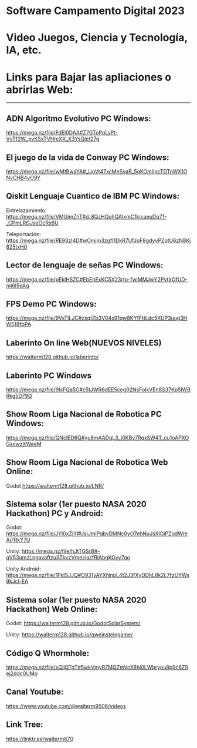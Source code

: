 # Software Campamento Digital 2023
# Video Juegos, Ciencia y Tecnología, IA, etc.

# Links para Bajar las apliaciones o abrirlas Web:
--------------------------------
ADN Algoritmo Evolutivo PC Windows:
-----------------------
https://mega.nz/file/FdEl0DAA#Z7GToPpLyPt-VvTf2W_pvKSxTVHreXX_X3YsQiet27g

El juego de la vida de Conway PC Windows:
-----------------------------
https://mega.nz/file/wMtBwaYA#_UoVt47xcMeSvaR_5qKOmIipcTDTnWX1ONvCHB4vO9Y

Qiskit Lenguaje Cuantico de IBM PC Windows:
-------------------------------
Entrelazamiento: https://mega.nz/file/VMUjmZhT#d_8QzHQuhQAIxmC1kicaeuDq71-_CPmLRGJseOcRx6U

Teleportación:   https://mega.nz/file/RE93zI4D#wOmjm3zgfI1DkR7UfJoF8gdyvPZotU6zN8Kj825txH0

Lector de lenguaje de señas PC Windows:
---------------------------
https://mega.nz/file/pEklHSZC#EbEhExKC5X23rtp-fwiMMJwY2PvtlrOfUD-ml6I5eAg

FPS Demo PC Windows:
--------
https://mega.nz/file/9VsTlLJC#zxqtZb3V04s91qw8KYfFttLdc5KUP3uug3HW518fbPA

Laberinto On line Web(NUEVOS NIVELES)
----------------------------------
https://walterm128.github.io/laberinto/

Laberinto PC Windows
--------------------
https://mega.nz/file/9IsFQa5C#c5tJWR6dEE5ceg92NsFolkVEn8S37Kp5lWBRkg5D79Q

Show Room Liga Nacional de Robotica PC Windows:
-----------------------------------
https://mega.nz/file/QNclED6Q#yu8mAADqL3_i0KBy7RqxSW4T_cu1oAPXOGsxwzXWeeM

Show Room Liga Nacional de Robotica Web Online:
-----------------------------------
Godot https://walterm128.github.io/LNR/

Sistema solar (1er puesto NASA 2020 Hackathon) PC y Android:
-------------
Godot: https://mega.nz/file/JYl0xZjY#UsiJmlPqbvDMNc0yO7ehNuJsXlGiPZgdWreAj7RkY7U

Unity: https://mega.nz/file/hJtTGSrB#-qV53umzLngavaftzuATkvzVmezjazfRlAbgKGvy7qo

Unity Android: https://mega.nz/file/1FklSJJQ#O931yAYXNnpL4t2J3fXyDDhL8k2L7fzUYWs9kJcl-EA

Sistema solar (1er puesto NASA 2020 Hackathon) Web Online:
-------------
Godot: https://walterm128.github.io/GodotSolarSystem/

Unity: https://walterm128.github.io/gweinsteingame/

Código Q Whormhole:
-------------------
https://mega.nz/file/xQllQTgT#5wkVmyR7MQZmVcX8hi0LWbryou8p9c8Z9ej2ddc0UMo

Canal Youtube:
---------------------
https://www.youtube.com/@walterm9506/videos

Link Tree:
------------
https://linktr.ee/walterm670
